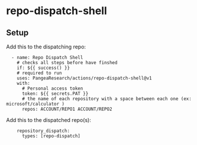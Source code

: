 # repo-dispatch-shell

## Setup

Add this to the dispatching repo: 

      - name: Repo Dispatch Shell
        # checks all steps before have finshed
        if: ${{ success() }}
        # required to run
        uses: PangeaResearch/actions/repo-dispatch-shell@v1
        with:
          # Personal access token
          token: ${{ secrets.PAT }}
          # the name of each repository with a space between each one (ex: microsoft/calculator )
          repos: ACCOUNT/REPO1 ACCOUNT/REPO2
          
          
Add this to the dispatched repo(s):

        repository_dispatch:
          types: [repo-dispatch]

